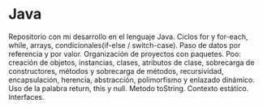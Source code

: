 # Java
Repositorio con mi desarrollo en el lenguaje Java. Ciclos for y for-each, while, arrays, condicionales(if-else / switch-case). Paso de datos por referencia y por valor. Organización de proyectos con paquetes. Poo: creación de objetos, instancias, clases, atributos de clase, sobrecarga de constructores, métodos y sobrecarga de métodos, recursividad, encapsulación, herencia, abstracción, polimorfismo y enlazado dinámico. Uso de la palabra return, this y null. Metodo toString. Contexto estático. Interfaces.
